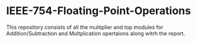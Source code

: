 # IEEE-754-Floating-Point-Operations
This repository consists of all the multiplier and top modules for Addition/Subtraction and Multplication opertaions along witrh the report.

